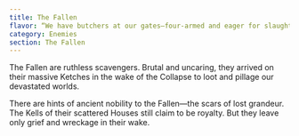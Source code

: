 ```yaml
---
title: The Fallen
flavor: “We have butchers at our gates—four-armed and eager for slaughter.”
category: Enemies
section: The Fallen
---
```


The Fallen are ruthless scavengers. Brutal and uncaring, they arrived on their massive Ketches in the wake of the Collapse to loot and pillage our devastated worlds.

There are hints of ancient nobility to the Fallen—the scars of lost grandeur. The Kells of their scattered Houses still claim to be royalty. But they leave only grief and wreckage in their wake.
